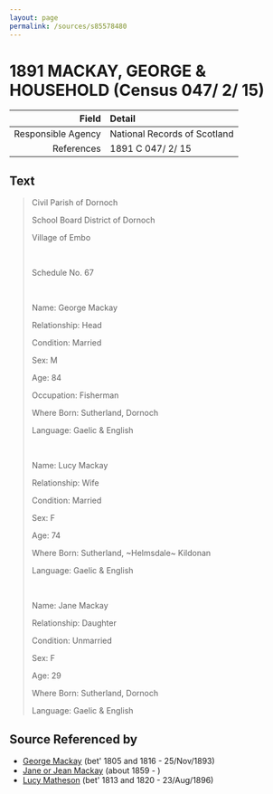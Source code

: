 ```yaml
---
layout: page
permalink: /sources/s85578480
---
```


# 1891 MACKAY, GEORGE & HOUSEHOLD (Census 047/ 2/ 15)

Field | Detail
---:|:---
Responsible Agency | National Records of Scotland
References | 1891 C 047/ 2/ 15

## Text

> Civil Parish of Dornoch
>
> School Board District of Dornoch
>
> Village of Embo
>
> <br/>
>
> Schedule No. 67
>
> <br/>
>
> Name: George Mackay
>
> Relationship: Head
>
> Condition: Married
>
> Sex: M
>
> Age: 84
>
> Occupation: Fisherman
>
> Where Born: Sutherland, Dornoch
>
> Language: Gaelic & English
>
> <br/>
>
> Name: Lucy Mackay
>
> Relationship: Wife
>
> Condition: Married
>
> Sex: F
>
> Age: 74
>
> Where Born: Sutherland, \~Helmsdale\~ Kildonan
>
> Language: Gaelic & English
>
> <br/>
>
> Name: Jane Mackay
>
> Relationship: Daughter
>
> Condition: Unmarried
>
> Sex: F
>
> Age: 29
>
> Where Born: Sutherland, Dornoch
>
> Language: Gaelic & English
>

## Source Referenced by

* [George Mackay](../people/@33764614@-george-mackay-b1805~1816-d1893-11-25.md) (bet' 1805 and 1816 - 25/Nov/1893)
* [Jane or Jean Mackay](../people/@4172390@-jane-or-jean-mackay-b1859-d.md) (about 1859 - )
* [Lucy Matheson](../people/@67811996@-lucy-matheson-b1813~1820-d1896-8-23.md) (bet' 1813 and 1820 - 23/Aug/1896)
